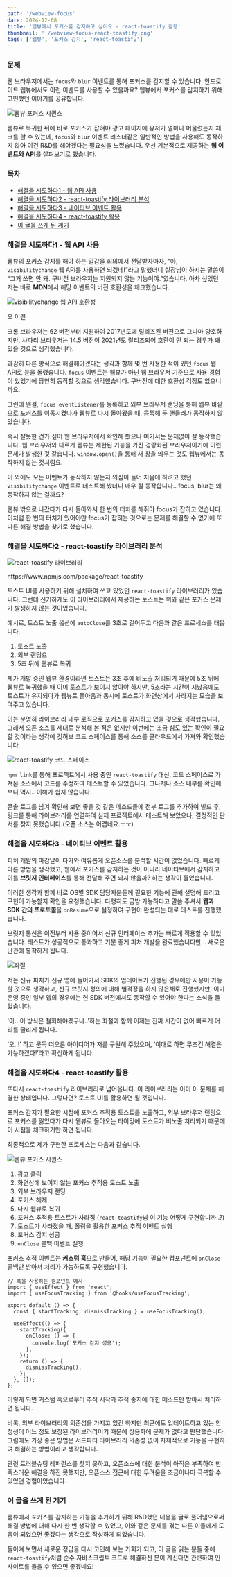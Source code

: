 ```yaml
---
path: '/webview-focus'
date: 2024-12-08
title: '웹뷰에서 포커스를 감지하고 싶어요 - react-toastify 활용'
thumbnail: './webview-focus-react-toastify.png'
tags: ['웹뷰', '포커스 감지', 'react-toastify']
---
```


### 문제

웹 브라우저에서는 `focus`와 `blur` 이벤트를 통해 포커스를 감지할 수 있습니다. 안드로이드 웹뷰에서도 이런 이벤트를 사용할 수 있을까요? 웹뷰에서 포커스를 감지하기 위해 고민했던 이야기를 공유합니다.

![웹뷰 포커스 시퀀스](./webview-focus-sequence.png)

웹뷰로 복귀한 뒤에 바로 포커스가 잡혀야 광고 페이지에 유저가 얼마나 머물렀는지 체크를 할 수 있는데, `focus`와 `blur` 이벤트 리스너같은 일반적인 방법을 사용해도 동작하지 않아 이건 R&D를 해야겠다는 필요성을 느꼈습니다. 우선 기본적으로 제공하는 **웹 이벤트와 API**를 살펴보기로 했습니다.

### 목차

- [해결을 시도하다1 - 웹 API 사용](#해결을-시도하다1)
- [해결을 시도하다2 - react-toastify 라이브러리 분석](#해결을-시도하다2)
- [해결을 시도하다3 - 네이티브 이벤트 활용](#해결을-시도하다3)
- [해결을 시도하다4 - react-toastify 활용](#해결을-시도하다4)
- [이 글을 쓰게 된 계기](#이-글을-쓰게-된-계기)

### 해결을 시도하다1 - 웹 API 사용 <a id="해결을-시도하다1"></a>

웹뷰의 포커스 감지를 해야 하는 일감을 회의에서 전달받자마자, “아, `visibilitychange` 웹 API를 사용하면 되겠네!”라고 말했더니 실장님이 하시는 말씀이 “그거 쓰면 안 돼. 구버전 브라우저는 지원되지 않는 기능이야.”였습니다. 아차 싶었던 저는 바로 **MDN**에서 해당 이벤트의 버전 호환성을 체크했습니다.

![visibilitychange 웹 API 호환성](./webview-focus-visibilitychange.png)
<div id="caption">오 이런</div>

크롬 브라우저는 62 버전부터 지원하여 2017년도에 릴리즈된 버전으로 그나마 양호하지만, 사파리 브라우저는 14.5 버전이 2021년도 릴리즈되어 호환이 안 되는 경우가 꽤 있을 것으로 생각했습니다.

과감히 다른 방식으로 해결해야겠다는 생각과 함께 몇 번 사용한 적이 있던 `focus` 웹 API로 눈을 돌렸습니다. `focus` 이벤트는 웹뷰가 아닌 웹 브라우저 기준으로 사용 경험이 있었기에 당연히 동작할 것으로 생각했습니다. 구버전에 대한 호환성 걱정도 없으니까요.

그런데 왠걸, `focus eventListener`를 등록하고 외부 브라우저 랜딩을 통해 웹뷰 바깥으로 포커스를 이동시켰다가 웹뷰로 다시 돌아왔을 때, 등록해 둔 핸들러가 동작하지 않았습니다.

혹시 잘못한 건가 싶어 웹 브라우저에서 확인해 봤으나 여기서는 문제없이 잘 동작했습니다. 웹 브라우저와 다르게 웹뷰는 제한된 기능을 가진 경량화된 브라우저이기에 이런 문제가 발생한 것 같습니다. `window.open()`을 통해 새 창을 띄우는 것도 웹뷰에서는 동작하지 않는 것처럼요.

이 외에도 모든 이벤트가 동작하지 않는지 의심이 들어 처음에 하려고 했던 `visibilitychange` 이벤트로 테스트해 봤더니 매우 잘 동작합니다.. focus, blur는 왜 동작하지 않는 걸까요?

웹뷰 밖으로 나갔다가 다시 돌아와서 한 번의 터치를 해줘야 focus가 잡히고 있습니다. 이처럼 한 번의 터치가 있어야만 focus가 잡히는 것으로는 문제를 해결할 수 없기에 또 다른 해결 방법을 찾기로 했습니다.

### 해결을 시도하다2 - react-toastify 라이브러리 분석 <a id="해결을-시도하다2"></a>

![react-toastify 라이브러리](./webview-focus-react-toastify.png)
<div id="caption">https://www.npmjs.com/package/react-toastify</div>

토스트 UI를 사용하기 위해 설치하여 쓰고 있었던 `react-toastify` 라이브러리가 있습니다. 그런데 신기하게도 이 라이브러리에서 제공하는 토스트는 위와 같은 포커스 문제가 발생하지 않는 것이었습니다.

예시로, 토스트 노출 옵션에 `autoClose`를 3초로 걸어두고 다음과 같은 프로세스를 태웁니다.

1. 토스트 노출
2. 외부 랜딩으
3. 5초 뒤에 웹뷰로 복귀

제가 개발 중인 웹뷰 환경이라면 토스트는 3초 후에 비노출 처리되기 때문에 5초 뒤에 웹뷰로 복귀했을 때 이미 토스트가 보이지 않아야 하지만, 5초라는 시간이 지났음에도 토스트가 유지되다가 웹뷰로 돌아옴과 동시에 토스트가 화면상에서 사라지는 모습을 보여주고 있습니다.

이는 분명히 라이브러리 내부 로직으로 포커스를 감지하고 있을 것으로 생각했습니다. 그래서 오픈 소스를 제대로 분석해 본 적은 없지만 이번에는 조금 심도 있는 확인이 필요할 것이라는 생각에 깃허브 코드 스페이스를 통해 소스를 클라우드에서 가져와 확인했습니다.

![react-toastify 코드 스페이스](./webview-focus-codespace.png)

`npm link`를 통해 프로젝트에서 사용 중인 `react-toastify` 대신, 코드 스페이스로 가져온 소스에서 코드를 수정하여 테스트할 수 있었습니다. 그나저나 소스 내부를 확인해 보니 역시.. 이해가 쉽지 않습니다.

콘솔 로그를 남겨 확인해 보면 좋을 것 같은 메소드들에 전부 로그를 추가하여 빌드 후, 링크를 통해 라이브러리를 연결하여 실제 프로젝트에서 테스트해 보았으나, 결정적인 단서를 찾지 못했습니다.(오픈 소스는 어렵네요.ㅜㅜ)

### 해결을 시도하다3 - 네이티브 이벤트 활용 <a id="해결을-시도하다3"></a>

피처 개발의 마감날이 다가와 여유롭게 오픈소스를 분석할 시간이 없었습니다. 빠르게 다른 방법을 생각했고, 웹에서 포커스를 감지하는 것이 아니라 네이티브에서 감지하고 이를 **브릿지 인터페이스**를 통해 전달해 주면 되지 않을까? 하는 생각이 들었습니다.

이러한 생각과 함께 바로 OS별 SDK 담당자분들께 필요한 기능에 관해 설명해 드리고 구현이 가능할지 확인을 요청했습니다. 다행히도 금방 가능하다고 말씀 주셔서 **웹과 SDK 간의 프로토콜**을 `onResume`으로 설정하여 구현이 완성되는 대로 테스트를 진행했습니다.

브릿지 통신은 이전부터 사용 중이어서 신규 인터페이스 추가는 빠르게 적용할 수 있었습니다. 테스트가 성공적으로 통과하고 기분 좋게 피처 개발을 완료했습니다만… 새로운 난관에 봉착하게 됩니다.

![좌절](/images/meme/breakdown.jpg)

저는 신규 피처가 신규 앱에 들어가서 SDK의 업데이트가 진행된 경우에만 사용이 가능할 것으로 생각하고, 신규 브릿지 정의에 대해 별걱정을 하지 않은채로 진행했지만, 이미 운영 중인 일부 앱의 경우에는 현 SDK 버전에서도 동작할 수 있어야 한다는 소식을 들었습니다.

'아.. 이 방식은 철회해야겠구나..'하는 좌절과 함께 이제는 진짜 시간이 없어 빠르게 머리를 굴리게 됩니다.

‘오..!’ 하고 문득 떠오른 아이디어가 저를 구원해 주었으며, ‘이대로 하면 무조건 해결은 가능하겠다!’라고 확신하게 됩니다.

### 해결을 시도하다4 - react-toastify 활용 <a id="해결을-시도하다4"></a>

또다시 `react-toastify` 라이브러리로 넘어옵니다. 이 라이브러리는 이미 이 문제를 해결한 상태입니다. 그렇다면? 토스트 UI를 활용하면 될 것입니다.

포커스 감지가 필요한 시점에 포커스 추적용 토스트를 노출하고, 외부 브라우저 랜딩으로 포커스를 잃었다가 다시 웹뷰로 돌아오는 타이밍에 토스트가 비노출 처리되기 때문에 이 시점을 체크하기만 하면 됩니다.

최종적으로 제가 구현한 프로세스는 다음과 같습니다.

![웹뷰 포커스 시퀀스](./webview-focus-tracking-sequence.png)

1. 광고 클릭
2. 화면상에 보이지 않는 포커스 추적용 토스트 노출
3. 외부 브라우저 랜딩
4. 포커스 해제
5. 다시 웹뷰로 복귀
6. 포커스 추적용 토스트가 사라짐 (`react-toastify`님 이 기능 어떻게 구현합니까..?)
7. 토스트가 사라졌을 때, 폴링을 활용한 포커스 추적 이벤트 실행
8. 포커스 감지 성공
9. `onClose` 콜백 이벤트 실행

포커스 추적 이벤트는 **커스텀 훅**으로 만들어, 해당 기능이 필요한 컴포넌트에 `onClose` 콜백만 받아서 처리가 가능하도록 구현했습니다.

```tsx
// 훅을 사용하는 컴포넌트 예시
import { useEffect } from 'react';
import { useFocusTracking } from '@hooks/useFocusTracking';

export default () => {
  const { startTracking, dismissTracking } = useFocusTracking();

  useEffect(() => {
    startTracking({
      onClose: () => {
        console.log('포커스 감지 성공');
      },
    });
    return () => {
      dismissTracking();
    };
  }, []);
};
```

이렇게 되면 커스텀 훅으로부터 추적 시작과 추적 중지에 대한 메소드만 받아서 처리하면 됩니다.

비록, 외부 라이브러리의 의존성을 가지고 있긴 하지만 최근에도 업데이트하고 있는 안정성이 어느 정도 보장된 라이브러리이기 때문에 상용화에 문제가 없다고 판단했습니다. 그럼에도 가장 좋은 방법은 서드파티 라이브러리 의존성 없이 자체적으로 기능을 구현하여 해결하는 방법이라고 생각합니다.

관련 트러블슈팅 레퍼런스를 찾지 못하고, 오픈소스에 대한 분석이 아직은 부족하여 만족스러운 해결을 하진 못했지만, 오픈소스 접근에 대한 두려움을 조금이나마 극복할 수 있었던 경험이었습니다.

### 이 글을 쓰게 된 계기 <a id="이-글을-쓰게-된-계기"></a>

웹뷰에서 포커스를 감지하는 기능을 추가하기 위해 R&D했던 내용을 글로 풀어냄으로써 해결 방법에 대해 다시 한 번 생각할 수 있었고, 이와 같은 문제를 겪는 다른 이들에게 도움이 되었으면 좋겠다는 생각으로 작성하게 되었습니다.

돌이켜 보면서 새로운 정답을 다시 고민해 보는 기회가 되고, 이 글을 읽는 분들 중에 `react-toastify`처럼 순수 자바스크립트 코드로 해결하신 분이 계신다면 관련하여 인사이트를 들을 수 있으면 좋겠네요!

